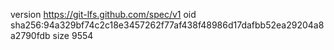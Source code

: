 version https://git-lfs.github.com/spec/v1
oid sha256:94a329bf74c2c18e3457262f77af438f48986d17dafbb52ea29204a8a2790fdb
size 9554
